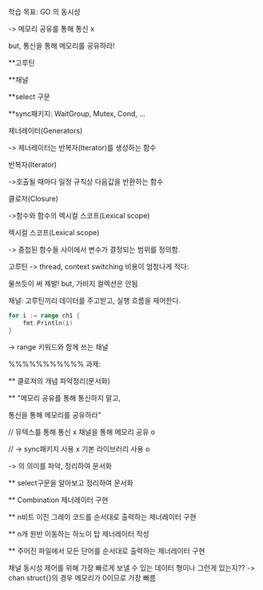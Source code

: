 학습 목표: GO 의 동시성

-> 메모리 공유를 통해 통신 x

but, 통신을 통해 메모리를 공유하라!

**고루틴

**채널

**select 구문

**sync패키지: WaitGroup, Mutex, Cond, ...


제너레이터(Generators)

-> 제너레이터는 반복자(Iterator)를 생성하는 함수


반복자(Iterator)

->호출될 때마다 일정 규칙상 다음값을 반환하는 함수



클로저(Closure)

->함수와 함수의 렉시컬 스코프(Lexical scope)



렉시컬 스코프(Lexical scope)

-> 중첩된 함수들 사이에서 변수가 결정되는 범위를 정의함.



고루틴 -> thread, context switching 비용이 엄청나게 적다:

물쓰듯이 써 제발! but, 가비지 컬렉션은 안됨



채널: 고루틴끼리 데이터를 주고받고, 실행 흐름을 제어한다.

```go
for i := range ch1 {
	fmt.Println(i)
}
```

-> range 키워드와 함께 쓰는 채널



%%%%%%%%%%% 과제:



** 클로저의 개념 파악정리(문서화)



** "메모리 공유를 통해 통신하지 말고,

통신을 통해 메모리를 공유하라"

// 뮤텍스를 통해 통신 x 채널을 통해 메모리 공유 o

// -> sync패키지 사용 x 기본 라이브러리 사용 o

-> 의 의미를 파악, 정리하여 문서화



** select구문을 알아보고 정리하여 문서화

** Combination 제너레이터 구현

** n비트 이진 그레이 코드를 순서대로 출력하는 제너레이터 구현

** n개 원반 이동하는 하노이 탑 제너레이터 작성

** 주어진 파일에서 모든 단어를 순서대로 출력하는 제너레이터 구현



채널 동시성 제어를 위해 가장 빠르게 보낼 수 있는 데이터 형이나 그런게 있는지?? -> chan struct{}의 경우 메모리가 0이므로 가장 빠름
